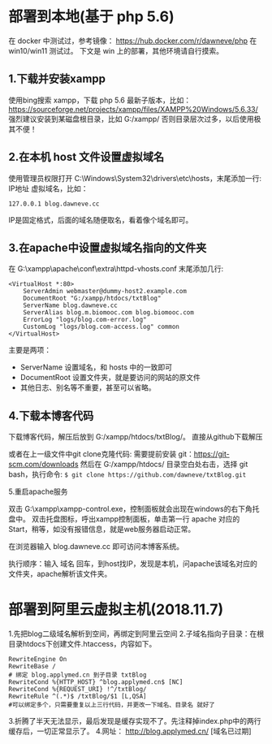 # 部署到本地(基于 php 5.6)
在 docker 中测试过，参考镜像： https://hub.docker.com/r/dawneve/php
在 win10/win11 测试过。
下文是 win 上的部署，其他环境请自行摸索。


## 1.下载并安装xampp
使用bing搜索 xampp，下载 php 5.6 最新子版本，比如：
https://sourceforge.net/projects/xampp/files/XAMPP%20Windows/5.6.33/
强烈建议安装到某磁盘根目录，比如 G:/xampp/
否则目录层次过多，以后使用极其不便！


## 2.在本机 host 文件设置虚拟域名

使用管理员权限打开 C:\Windows\System32\drivers\etc\hosts，末尾添加一行: IP地址 虚拟域名，比如：

`127.0.0.1 blog.dawneve.cc`

IP是固定格式，后面的域名随便取名，看着像个域名即可。




## 3.在apache中设置虚拟域名指向的文件夹

在 G:\xampp\apache\conf\extra\httpd-vhosts.conf 末尾添加几行:

```
<VirtualHost *:80>
    ServerAdmin webmaster@dummy-host2.example.com
    DocumentRoot "G:/xampp/htdocs/txtBlog"
    ServerName blog.dawneve.cc
	ServerAlias blog.m.biomooc.com blog.biomooc.com
    ErrorLog "logs/blog.com-error.log"
    CustomLog "logs/blog.com-access.log" common
</VirtualHost>
```

主要是两项：
- ServerName 设置域名，和 hosts 中的一致即可
- DocumentRoot 设置文件夹，就是要访问的网站的原文件
- 其他日志、别名等不重要，甚至可以省略。


## 4.下载本博客代码
下载博客代码，解压后放到 G:/xampp/htdocs/txtBlog/。 
直接从github下载解压

或者在上一级文件中git clone克隆代码:
需要提前安装 git：https://git-scm.com/downloads
然后在 G:/xampp/htdocs/ 目录空白处右击，选择 git bash，执行命令:
`$ git clone https://github.com/dawneve/txtBlog.git`



5.重启apache服务

双击 G:\xampp\xampp-control.exe，控制面板就会出现在windows的右下角托盘中。
双击托盘图标，呼出xampp控制面板，单击第一行 apache 对应的 Start，稍等，如没有报错信息，就是web服务器启动正常。

在浏览器输入 blog.dawneve.cc 即可访问本博客系统。

执行顺序：输入 域名 回车，到host找IP，发现是本机，问apache该域名对应的文件夹，apache解析该文件夹。









# 部署到阿里云虚拟主机(2018.11.7)

1.先把blog二级域名解析到空间，再绑定到阿里云空间
2.子域名指向子目录：在根目录htdocs下创建文件.htaccess，内容如下。

```
RewriteEngine On
RewriteBase /
# 绑定 blog.applymed.cn 到子目录 txtBlog
RewriteCond %{HTTP_HOST} ^blog.applymed.cn$ [NC]
RewriteCond %{REQUEST_URI} !^/txtBlog/
RewriteRule ^(.*)$ /txtBlog/$1 [L,QSA]
#可以绑定多个，只需要重复以上三行代码，并更改一下域名、目录名 就好了
```

3.折腾了半天无法显示，最后发现是缓存实现不了。先注释掉index.php中的两行缓存后，一切正常显示了。
4.网址： http://blog.applymed.cn/ [域名已过期]
